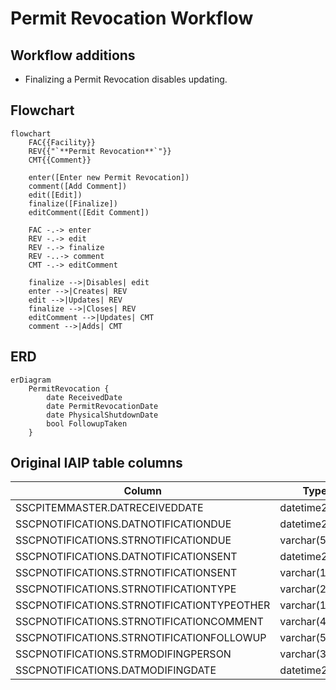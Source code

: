 # Permit Revocation Workflow

## Workflow additions

* Finalizing a Permit Revocation disables updating.

## Flowchart

```mermaid
flowchart
    FAC{{Facility}}
    REV{{"`**Permit Revocation**`"}}
    CMT{{Comment}}

    enter([Enter new Permit Revocation])
    comment([Add Comment])
    edit([Edit])
    finalize([Finalize])
    editComment([Edit Comment])

    FAC -.-> enter
    REV -.-> edit
    REV -.-> finalize
    REV -..-> comment
    CMT -.-> editComment

    finalize -->|Disables| edit
    enter -->|Creates| REV
    edit -->|Updates| REV
    finalize -->|Closes| REV
    editComment -->|Updates| CMT
    comment -->|Adds| CMT
```

## ERD

```mermaid
erDiagram
    PermitRevocation {
        date ReceivedDate
        date PermitRevocationDate
        date PhysicalShutdownDate
        bool FollowupTaken
    }
```

## Original IAIP table columns

| Column                                     | Type          | Migrate | Destination          |
|--------------------------------------------|---------------|:-------:|----------------------|
| SSCPITEMMASTER.DATRECEIVEDDATE             | datetime2(0)  |    ✔    | ReceivedDate         |
| SSCPNOTIFICATIONS.DATNOTIFICATIONDUE       | datetime2(0)  |    ✔    | PermitRevocationDate |
| SSCPNOTIFICATIONS.STRNOTIFICATIONDUE       | varchar(5)    |    ✖    | *none*               |
| SSCPNOTIFICATIONS.DATNOTIFICATIONSENT      | datetime2(0)  |    ✔    | PhysicalShutdownDate |
| SSCPNOTIFICATIONS.STRNOTIFICATIONSENT      | varchar(10)   |    ✔    | PhysicalShutdownDate |
| SSCPNOTIFICATIONS.STRNOTIFICATIONTYPE      | varchar(2)    |    ✖    | *none*               |
| SSCPNOTIFICATIONS.STRNOTIFICATIONTYPEOTHER | varchar(100)  |    ✔    | base.Notes           |
| SSCPNOTIFICATIONS.STRNOTIFICATIONCOMMENT   | varchar(4000) |    ✔    | base.Notes           |
| SSCPNOTIFICATIONS.STRNOTIFICATIONFOLLOWUP  | varchar(5)    |    ✔    | FollowupTaken        |
| SSCPNOTIFICATIONS.STRMODIFINGPERSON        | varchar(3)    |    ?    | base.UpdatedById     |
| SSCPNOTIFICATIONS.DATMODIFINGDATE          | datetime2(0)  |    ?    | base.UpdatedAt       |
